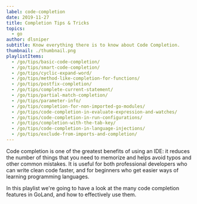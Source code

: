 ```yaml
---
label: code-completion
date: 2019-11-27
title: Completion Tips & Tricks
topics:
  - go
author: dlsniper
subtitle: Know everything there is to know about Code Completion.
thumbnail: ./thumbnail.png
playlistItems:
  - /go/tips/basic-code-completion/
  - /go/tips/smart-code-completion/
  - /go/tips/cyclic-expand-word/
  - /go/tips/method-like-completion-for-functions/
  - /go/tips/postfix-completion/
  - /go/tips/complete-current-statement/
  - /go/tips/partial-match-completion/
  - /go/tips/parameter-info/
  - /go/tips/completion-for-non-imported-go-modules/
  - /go/tips/code-completion-in-evaluate-expression-and-watches/
  - /go/tips/code-completion-in-run-configurations/
  - /go/tips/completion-with-the-tab-key/
  - /go/tips/code-completion-in-language-injections/
  - /go/tips/exclude-from-imports-and-completion/
---
```


Code completion is one of the greatest benefits of using an IDE: it
reduces the number of things that you need to memorize and helps avoid
typos and other common mistakes. It is useful for both professional
developers who can write clean code faster, and for beginners who get
easier ways of learning programming languages.

In this playlist we're going to have a look at the many code completion
features in GoLand, and how to effectively use them.
